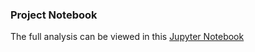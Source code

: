 ### Project Notebook
The full analysis can be viewed in this [Jupyter Notebook](notebooks/eda_used_cars.ipynb)
